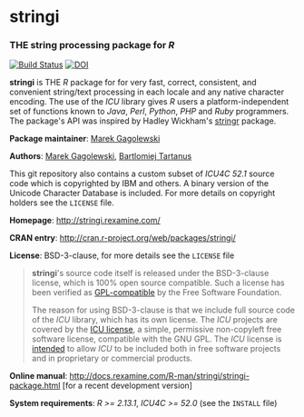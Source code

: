 # **stringi**

### THE string processing package for *R*

[![Build Status](https://travis-ci.org/Rexamine/stringi.svg?branch=master)](https://travis-ci.org/Rexamine/stringi)
[![DOI](https://zenodo.org/badge/6879/Rexamine/stringi.png)](http://dx.doi.org/10.5281/zenodo.12594)

**stringi** is THE *R* package for for very fast, correct, consistent,
and convenient string/text processing in each locale and any native
character encoding. The use of the *ICU* library gives *R* users a
platform-independent set of functions known to *Java*, *Perl*, *Python*,
*PHP* and *Ruby* programmers. The package's API was inspired by
Hadley Wickham's [stringr](http://cran.r-project.org/web/packages/stringr)
package.

**Package maintainer**: [Marek Gagolewski](http://gagolewski.rexamine.com/)

**Authors**: [Marek Gagolewski](http://gagolewski.rexamine.com/),
[Bartlomiej Tartanus](http://tartanus.rexamine.com/)

This git repository also contains a custom subset of *ICU4C 52.1* source code
which is copyrighted by IBM and others. A binary
version of the Unicode Character Database is included.
For more details on copyright holders see the `LICENSE` file.

**Homepage**: http://stringi.rexamine.com/

**CRAN entry**: http://cran.r-project.org/web/packages/stringi/

**License**: BSD-3-clause, for more details see the `LICENSE` file

> **stringi**'s source code itself is released under the BSD-3-clause license,
> which is 100% open source compatible. Such a license has been verified as 
> [GPL-compatible](http://en.wikipedia.org/wiki/BSD_licenses)
> by the Free Software Foundation.
>
> The reason for using BSD-3-clause is that we include full source
> code of the *ICU* library, which has its own license.
> The *ICU* projects are covered by the 
> [ICU license](http://source.icu-project.org/repos/icu/icu/trunk/license.html),
> a simple, permissive non-copyleft free software license, compatible with
> the GNU GPL. The *ICU* license is 
> [intended](http://userguide.icu-project.org/icufaq#TOC-How-is-the-ICU-licensed-)
> to allow *ICU* to be included both in free software projects 
> and in proprietary or commercial products.

**Online manual**: http://docs.rexamine.com/R-man/stringi/stringi-package.html 
[for a recent development version]

**System requirements**: *R >= 2.13.1*, *ICU4C >= 52.0* (see the `INSTALL` file)
